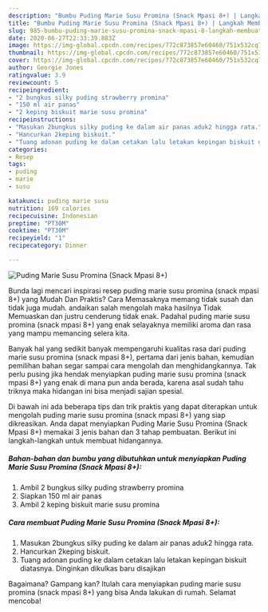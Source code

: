 ```yaml
---
description: "Bumbu Puding Marie Susu Promina (Snack Mpasi 8+) | Langkah Membuat Puding Marie Susu Promina (Snack Mpasi 8+) Yang Sempurna"
title: "Bumbu Puding Marie Susu Promina (Snack Mpasi 8+) | Langkah Membuat Puding Marie Susu Promina (Snack Mpasi 8+) Yang Sempurna"
slug: 985-bumbu-puding-marie-susu-promina-snack-mpasi-8-langkah-membuat-puding-marie-susu-promina-snack-mpasi-8-yang-sempurna
date: 2020-06-27T22:33:39.883Z
image: https://img-global.cpcdn.com/recipes/772c873857e60460/751x532cq70/puding-marie-susu-promina-snack-mpasi-8-foto-resep-utama.jpg
thumbnail: https://img-global.cpcdn.com/recipes/772c873857e60460/751x532cq70/puding-marie-susu-promina-snack-mpasi-8-foto-resep-utama.jpg
cover: https://img-global.cpcdn.com/recipes/772c873857e60460/751x532cq70/puding-marie-susu-promina-snack-mpasi-8-foto-resep-utama.jpg
author: Georgie Jones
ratingvalue: 3.9
reviewcount: 5
recipeingredient:
- "2 bungkus silky puding strawberry promina"
- "150 ml air panas"
- "2 keping biskuit marie susu promina"
recipeinstructions:
- "Masukan 2bungkus silky puding ke dalam air panas aduk2 hingga rata."
- "Hancurkan 2keping biskuit."
- "Tuang adonan puding ke dalam cetakan lalu letakan kepingan biskuit diatasnya. Dinginkan dikulkas baru disajikan"
categories:
- Resep
tags:
- puding
- marie
- susu

katakunci: puding marie susu 
nutrition: 169 calories
recipecuisine: Indonesian
preptime: "PT30M"
cooktime: "PT30M"
recipeyield: "1"
recipecategory: Dinner

---
```



![Puding Marie Susu Promina (Snack Mpasi 8+)](https://img-global.cpcdn.com/recipes/772c873857e60460/751x532cq70/puding-marie-susu-promina-snack-mpasi-8-foto-resep-utama.jpg)

Bunda lagi mencari inspirasi resep puding marie susu promina (snack mpasi 8+) yang Mudah Dan Praktis? Cara Memasaknya memang tidak susah dan tidak juga mudah. andaikan salah mengolah maka hasilnya Tidak Memuaskan dan justru cenderung tidak enak. Padahal puding marie susu promina (snack mpasi 8+) yang enak selayaknya memiliki aroma dan rasa yang mampu memancing selera kita.



Banyak hal yang sedikit banyak mempengaruhi kualitas rasa dari puding marie susu promina (snack mpasi 8+), pertama dari jenis bahan, kemudian pemilihan bahan segar sampai cara mengolah dan menghidangkannya. Tak perlu pusing jika hendak menyiapkan puding marie susu promina (snack mpasi 8+) yang enak di mana pun anda berada, karena asal sudah tahu triknya maka hidangan ini bisa menjadi sajian spesial.


Di bawah ini ada beberapa tips dan trik praktis yang dapat diterapkan untuk mengolah puding marie susu promina (snack mpasi 8+) yang siap dikreasikan. Anda dapat menyiapkan Puding Marie Susu Promina (Snack Mpasi 8+) memakai 3 jenis bahan dan 3 tahap pembuatan. Berikut ini langkah-langkah untuk membuat hidangannya.

<!--inarticleads1-->

##### Bahan-bahan dan bumbu yang dibutuhkan untuk menyiapkan Puding Marie Susu Promina (Snack Mpasi 8+):

1. Ambil 2 bungkus silky puding strawberry promina
1. Siapkan 150 ml air panas
1. Ambil 2 keping biskuit marie susu promina




<!--inarticleads2-->

##### Cara membuat Puding Marie Susu Promina (Snack Mpasi 8+):

1. Masukan 2bungkus silky puding ke dalam air panas aduk2 hingga rata.
1. Hancurkan 2keping biskuit.
1. Tuang adonan puding ke dalam cetakan lalu letakan kepingan biskuit diatasnya. Dinginkan dikulkas baru disajikan




Bagaimana? Gampang kan? Itulah cara menyiapkan puding marie susu promina (snack mpasi 8+) yang bisa Anda lakukan di rumah. Selamat mencoba!
